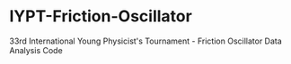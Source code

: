 # IYPT-Friction-Oscillator
33rd International Young Physicist's Tournament - Friction Oscillator Data Analysis Code
